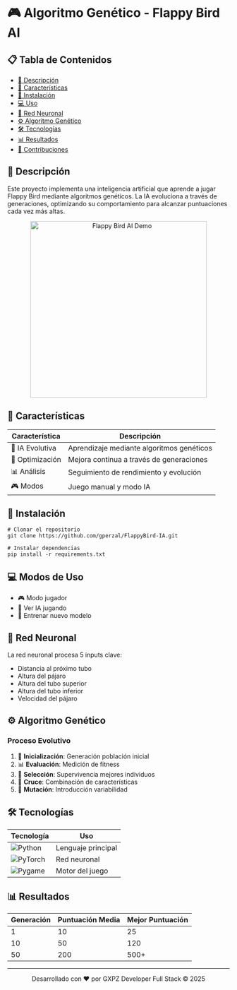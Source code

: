 # 🎮 Algoritmo Genético - Flappy Bird AI

## 📋 Tabla de Contenidos

- [🎯 Descripción](#-descripción)
- [🧬 Características](#-características)
- [🚀 Instalación](#-instalación)
- [💻 Uso](#-uso)
- [🧠 Red Neuronal](#-red-neuronal)
- [⚙️ Algoritmo Genético](#️-algoritmo-genético)
- [🛠️ Tecnologías](#️-tecnologías)
- [📊 Resultados](#-resultados)
- [🌟 Contribuciones](#-contribuciones)


## 🎯 Descripción

Este proyecto implementa una inteligencia artificial que aprende a jugar Flappy Bird mediante algoritmos genéticos. La IA evoluciona a través de generaciones, optimizando su comportamiento para alcanzar puntuaciones cada vez más altas.

<div align="center">
  <img src="https://github.com/gperzal/FlappyBird-IA/blob/main/images/flappybird.gif" alt="Flappy Bird AI Demo" height="400">
</div>

## 🧬 Características

| Característica  | Descripción                               |
| --------------- | ----------------------------------------- |
| 🤖 IA Evolutiva | Aprendizaje mediante algoritmos genéticos |
| 🎯 Optimización | Mejora continua a través de generaciones  |
| 📊 Análisis     | Seguimiento de rendimiento y evolución    |
| 🎮 Modos        | Juego manual y modo IA                    |

## 🚀 Instalación

```
# Clonar el repositorio
git clone https://github.com/gperzal/FlappyBird-IA.git

# Instalar dependencias
pip install -r requirements.txt
```

## 💻 Modos de Uso

- 🎮 Modo jugador          
- 🤖 Ver IA jugando        
- 🧠 Entrenar nuevo modelo 

## 🧠 Red Neuronal

La red neuronal procesa 5 inputs clave:

- Distancia al próximo tubo
- Altura del pájaro
- Altura del tubo superior
- Altura del tubo inferior
- Velocidad del pájaro

## ⚙️ Algoritmo Genético

### Proceso Evolutivo

1. 🐣 **Inicialización**: Generación población inicial
2. 📊 **Evaluación**: Medición de fitness
3. 🔄 **Selección**: Supervivencia mejores individuos
4. 🧬 **Cruce**: Combinación de características
5. 🔮 **Mutación**: Introducción variabilidad

## 🛠️ Tecnologías

| Tecnología                                                                                             | Uso                |
| ------------------------------------------------------------------------------------------------------ | ------------------ |
| ![Python](https://img.shields.io/badge/Python-3776AB?style=flat-square&logo=python&logoColor=white)    | Lenguaje principal |
| ![PyTorch](https://img.shields.io/badge/PyTorch-EE4C2C?style=flat-square&logo=pytorch&logoColor=white) | Red neuronal       |
| ![Pygame](https://img.shields.io/badge/Pygame-2C2D72?style=flat-square&logo=python&logoColor=white)    | Motor del juego    |

## 📊 Resultados

| Generación | Puntuación Media | Mejor Puntuación |
| ---------- | ---------------- | ---------------- |
| 1          | 10               | 25               |
| 10         | 50               | 120              |
| 50         | 200              | 500+             |

---- 

<div align="center">
  <p>Desarrollado con ❤️ por GXPZ Developer Full Stack © 2025</p>
</div>

